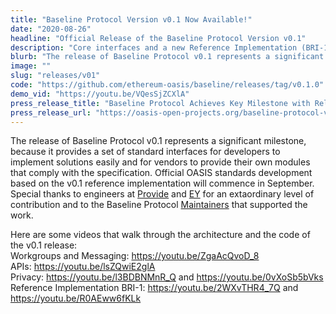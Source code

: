 ```yaml
---
title: "Baseline Protocol Version v0.1 Now Available!"
date: "2020-08-26"
headline: "Official Release of the Baseline Protocol Version v0.1"
description: "Core interfaces and a new Reference Implementation (BRI-1) make it easy to build baselined solutions and baseline your products"
blurb: "The release of Baseline Protocol v0.1 represents a significant milestone, because it provides a set of standard interfaces for developers to implement solutions easily and for vendors to provide their own modules that comply with the specification..."
image: ""
slug: "releases/v01"
code: "https://github.com/ethereum-oasis/baseline/releases/tag/v0.1.0"
demo_vid: "https://youtu.be/VQesSjZCXlA"
press_release_title: "Baseline Protocol Achieves Key Milestone with Release of v0.1 Implementation for Enterprise IT and the Ethereum Public Blockchain"
press_release_url: "https://oasis-open-projects.org/baseline-protocol-v01/"
---
```

The release of Baseline Protocol v0.1 represents a significant milestone, because it provides a set of standard interfaces for developers to implement solutions easily and for vendors to provide their own modules that comply with the specification. Official OASIS standards development based on the v0.1 reference implementation will commence in September. Special thanks to engineers at [Provide](https://provide.services) and [EY](https://ey.com) for an extaordinary level of contribution and to the Baseline Protocol [Maintainers](https://docs.baseline-protocol.org/community-leaders) that supported the work.

Here are some videos that walk through the architecture and the code of the v0.1 release:  
Workgroups and Messaging: https://youtu.be/ZgaAcQvoD_8  
APIs: https://youtu.be/lsZQwiE2glA  
Privacy: https://youtu.be/l3BDBNMnR_Q and https://youtu.be/0vXoSb5bVks  
Reference Implementation BRI-1: https://youtu.be/2WXvTHR4_7Q and https://youtu.be/R0AEww6fKLk  

